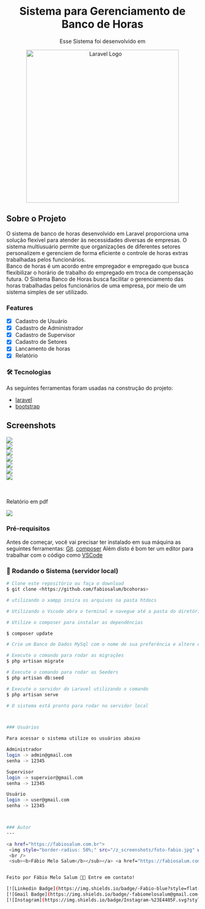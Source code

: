 <h1 align="center">Sistema para Gerenciamento de Banco de Horas</h1>

<p align="center">Esse Sistema foi desenvolvido em</p>

<p align="center"><a href="https://laravel.com" target="_blank"><img src="https://raw.githubusercontent.com/laravel/art/master/logo-lockup/5%20SVG/2%20CMYK/1%20Full%20Color/laravel-logolockup-cmyk-red.svg" width="400" alt="Laravel Logo"></a></p>

## Sobre o Projeto

O sistema de banco de horas desenvolvido em Laravel proporciona uma solução flexível para atender às necessidades diversas de empresas. O sistema multiusuário permite que organizações de diferentes setores personalizem e gerenciem de forma eficiente o controle de horas extras trabalhadas pelos funcionários. <br>
Banco de horas é um acordo entre empregador e empregado que busca flexibilizar o horário de trabalho do empregado em troca de compensação futura.
O Sistema Banco de Horas busca facilitar o gerenciamento das horas trabalhadas pelos funcionários de uma empresa, por meio de um sistema simples de ser utilizado.


### Features

- [x] Cadastro de Usuário
- [x] Cadastro de Administrador
- [x] Cadastro de Supervisor
- [x] Cadastro de Setores
- [x] Lancamento de horas
- [x] Relatório

### 🛠 Tecnologias

As seguintes ferramentas foram usadas na construção do projeto:

- [laravel](https://laravel.com)
- [bootstrap](https://getbootstrap.com/)

## Screenshots

<img src="/z_screenshots/login.png"><br>
<img src="/z_screenshots/01.png"><br>
<img src="/z_screenshots/02.png"><br>
<img src="/z_screenshots/03.png"><br>
<img src="/z_screenshots/04.png"><br>
<img src="/z_screenshots/05.png"><br>
<img src="/z_screenshots/06.png"><br>
<br><br>
<p>Relatório em pdf</p>
<img src="/z_screenshots/07.png">

### Pré-requisitos

Antes de começar, você vai precisar ter instalado em sua máquina as seguintes ferramentas:
[Git](https://git-scm.com). 
[composer](https://getcomposer.org/)
Além disto é bom ter um editor para trabalhar com o código como [VSCode](https://code.visualstudio.com/)


### 🎲 Rodando o Sistema (servidor local)

```bash
# Clone este repositório ou faça o download
$ git clone <https://github.com/fabiosalum/bcohoras>

# utilizando o xampp insira os arquivos na pasta htdocs

# Utilizando o Vscode abra o terminal e navegue até a pasta do diretório

# Utilize o composer para instalar as dependências

$ composer update

# Crie um Banco de Dados MySql com o nome de sua preferência e altere o arquivo .ENV da aplicação insira o nome do banco, usuário e senha

# Execute o comando para rodar as migrações
$ php artisan migrate

# Execute o comando para rodar as Seeders
$ php artisan db:seed

# Execute o servidor do Laravel utilizando o comando
$ php artisan serve

# O sistema está pronto para rodar no servidor local



### Usuários

Para acessar o sistema utilize os usuários abaixo

Administrador
login -> admin@gmail.com
senha -> 12345

Supervisor
login -> supervior@gmail.com
senha -> 12345

Usuário
login -> user@gmail.com
senha -> 12345



### Autor
---

<a href="https://fabiosalum.com.br">
 <img style="border-radius: 50%;" src="/z_screenshots/foto-fabio.jpg" width="100px;" alt=""/>
 <br />
 <sub><b>Fábio Melo Salum</b></sub></a> <a href="https://fabiosalum.com.br" title="Fabio Salum">🚀</a>


Feito por Fábio Melo Salum 👋🏽 Entre em contato!

[![Linkedin Badge](https://img.shields.io/badge/-Fabio-blue?style=flat-square&logo=Linkedin&logoColor=white&link=https://www.linkedin.com/in/fabio-melo-salum-32b7a026/)](https://www.linkedin.com/in/fabio-melo-salum-32b7a026//) 
[![Gmail Badge](https://img.shields.io/badge/-fabiomelosalum@gmail.com-c14438?style=flat-square&logo=Gmail&logoColor=white&link=mailto:fabiomelosalum@gmail.com)](mailto:fabiomelosalum@gmail.com)
[![Instagram](https://img.shields.io/badge/Instagram-%23E4405F.svg?style=for-the-badge&logo=Instagram&logoColor=white](instagram.com/fabiomelosalum)
